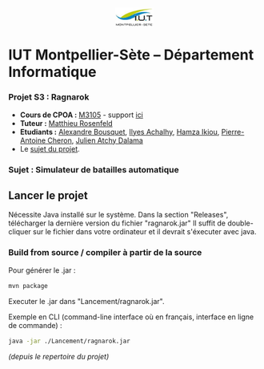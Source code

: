 ### <img src="ressources/Images/logo.jpeg" width="15%" style="margin:auto;display:block"/>
# IUT Montpellier-Sète – Département Informatique
### Projet S3 : Ragnarok
* **Cours de CPOA :** [M3105](http://cache.media.enseignementsup-recherche.gouv.fr/file/25/09/7/PPN_INFORMATIQUE_256097.pdf) - support [ici](https://github.com/IUTInfoMontp-M3105/Ressources)
* **Tuteur :** [Matthieu Rosenfeld](mailto:matthieu.rosenfeld@gmail.com)
* **Etudiants :** [Alexandre Bousquet](mailto:alexandre.bousquet01@etu.umontpellier.fr), [Ilyes Achalhy](mailto:ilyes.achalhi@etu.umontpellier.fr), [Hamza Ikiou](mailto:hamza.ikiou@etu.umontpellier.fr), [Pierre-Antoine Cheron](mailto:pierre-antoine.cheron@etu.umontpellier.fr), [Julien Atchy Dalama](mailto:julien.atchy-dalama@etu.umontpellier.fr)
* Le [sujet du projet](ressources/Images/sujet.PNG).

### Sujet : Simulateur de batailles automatique

## Lancer le projet

Nécessite Java installé sur le système.
Dans la section "Releases", télécharger la dernière version du fichier "ragnarok.jar"
Il suffit de double-cliquer sur le fichier dans votre ordinateur et il devrait s'éxecuter avec java.

### Build from source / compiler à partir de la source

Pour générer le .jar :
```bash
mvn package
```

Executer le .jar dans "Lancement/ragnarok.jar".


Exemple en CLI (command-line interface où en français, interface en ligne de commande) :
```bash
java -jar ./Lancement/ragnarok.jar
```
_(depuis le repertoire du projet)_
